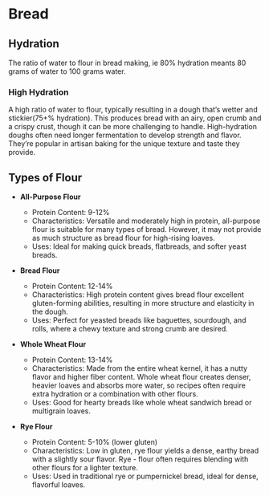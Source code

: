 # Bread

## Hydration

The ratio of water to flour in bread making, ie 80% hydration meants 80 grams of water to 100 grams water.

### High Hydration

A high ratio of water to flour, typically resulting in a dough that’s wetter and stickier(75+% hydration). This produces bread with an airy, open crumb and a crispy crust, though it can be more challenging to handle. High-hydration doughs often need longer fermentation to develop strength and flavor. They’re popular in artisan baking for the unique texture and taste they provide.

## Types of Flour

- **All-Purpose Flour**

  - Protein Content: 9-12%
  - Characteristics: Versatile and moderately high in protein, all-purpose flour is suitable for many types of bread. However, it may not provide as much structure as bread flour for high-rising loaves.
  - Uses: Ideal for making quick breads, flatbreads, and softer yeast breads.

- **Bread Flour**

  - Protein Content: 12-14%
  - Characteristics: High protein content gives bread flour excellent gluten-forming abilities, resulting in more structure and elasticity in the dough.
  - Uses: Perfect for yeasted breads like baguettes, sourdough, and rolls, where a chewy texture and strong crumb are desired.

- **Whole Wheat Flour**

  - Protein Content: 13-14%
  - Characteristics: Made from the entire wheat kernel, it has a nutty flavor and higher fiber content. Whole wheat flour creates denser, heavier loaves and absorbs more water, so recipes often require extra hydration or a combination with other flours.
  - Uses: Good for hearty breads like whole wheat sandwich bread or multigrain loaves.

- **Rye Flour**
  - Protein Content: 5-10% (lower gluten)
  - Characteristics: Low in gluten, rye flour yields a dense, earthy bread with a slightly sour flavor. Rye - flour often requires blending with other flours for a lighter texture.
  - Uses: Used in traditional rye or pumpernickel bread, ideal for dense, flavorful loaves.
